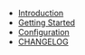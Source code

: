 * [Introduction](introduction.md)
* [Getting Started](getting-started.md) 
* [Configuration](configuration.md)
* [CHANGELOG](changelog)
